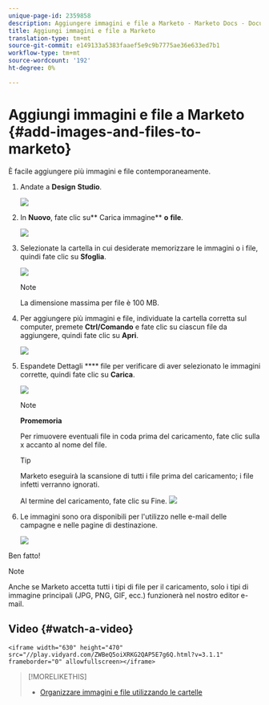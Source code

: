 ```yaml
---
unique-page-id: 2359858
description: Aggiungere immagini e file a Marketo - Marketo Docs - Documentazione prodotto
title: Aggiungi immagini e file a Marketo
translation-type: tm+mt
source-git-commit: e149133a5383faaef5e9c9b7775ae36e633ed7b1
workflow-type: tm+mt
source-wordcount: '192'
ht-degree: 0%

---
```



# Aggiungi immagini e file a Marketo {#add-images-and-files-to-marketo}

È facile aggiungere più immagini e file contemporaneamente.

1. Andate a **Design** **Studio**.

   ![](assets/designstudio.png)

1. In **Nuovo**, fate clic su** Carica immagine** **o** **file**.

   ![](assets/image2014-9-15-18-3a5-3a33.png)

1. Selezionate la cartella in cui desiderate memorizzare le immagini o i file, quindi fate clic su **Sfoglia**.

   ![](assets/image2014-9-15-18-3a6-3a21.png)

   >[!NOTE]
   >
   >La dimensione massima per file è 100 MB.

1. Per aggiungere più immagini e file, individuate la cartella corretta sul computer, premete **Ctrl/Comando** e fate clic su ciascun file da aggiungere, quindi fate clic su **Apri**.

   ![](assets/image2014-9-15-18-3a6-3a58.png)

1. Espandete Dettagli **** file per verificare di aver selezionato le immagini corrette, quindi fate clic su **Carica**.

   ![](assets/image2014-9-15-18-3a7-3a22.png)

   >[!NOTE]
   >
   >**Promemoria**
   >
   >
   >Per rimuovere eventuali file in coda prima del caricamento, fate clic sulla x accanto al nome del file.

   >[!TIP]
   >
   >Marketo eseguirà la scansione di tutti i file prima del caricamento; i file infetti verranno ignorati.

   Al termine del caricamento, fate clic su Fine.
   ![](assets/image2014-9-15-18-3a8-3a34.png)

1. Le immagini sono ora disponibili per l&#39;utilizzo nelle e-mail delle campagne e nelle pagine di destinazione.

   ![](assets/image2014-9-15-18-3a8-3a45.png)

Ben fatto!

>[!NOTE]
>
>Anche se Marketo accetta tutti i tipi di file per il caricamento, solo i tipi di immagine principali (JPG, PNG, GIF, ecc.) funzionerà nel nostro editor e-mail.

## Video {#watch-a-video}

`<iframe width="630" height="470" src="//play.vidyard.com/ZWBeQ5oiXRKG2QAP5E7g6Q.html?v=3.1.1" frameborder="0" allowfullscreen></iframe>`

>[!MORELIKETHIS]
>
>* [Organizzare immagini e file utilizzando le cartelle](organize-your-images-and-files-using-folders.md)

>



